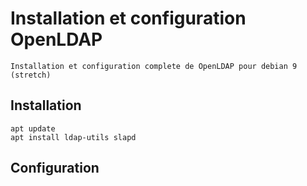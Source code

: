 # Installation et configuration OpenLDAP

	Installation et configuration complete de OpenLDAP pour debian 9 (stretch)

## Installation

	apt update
	apt install ldap-utils slapd

## Configuration

	
